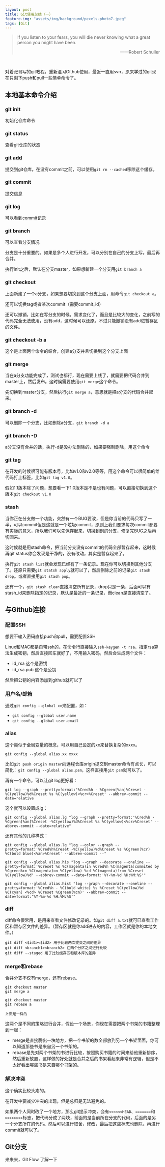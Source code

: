 ```yaml
---
layout: post
title: Git使用总结（一）
feature-img: "assets/img/background/pexels-photo7.jpeg"
tags: [Git]
---
```


>  If you listen to your fears, you will die never knowing what a great person you might have been.<br>
>                          
> <p align="right">——Robert Schuller</p>

<br>

对着张哥写的git教程，重新温习Github使用，最近一直用svn，原来学过的git现在只剩下push和pull一些简单命令了。

## 本地基本命令介绍

### git init

初始化仓库命令

### git status

查看git仓库的状态

### git add

提交到git仓库，在没有commit之前，可以使用`git rm --cached`移除这个缓存。

### git commit 

提交信息

### git log

可以看到commit记录

### git branch

可以查看分支情况

分支是十分重要的。如果是多个人进行开发，可以分别在自己的分支上写，最后再合并。

执行init之后，默认在分支master，如果想新建一个分支用`git branch a`

### git checkout

上面新建了一个a分支，如果想要切换到这个分支上面，用命令`git checkout a`。

还可以切换tag或者某次commit（需要commit_id）

还可以撤销，比如在写分支的时候，需求变化了，而且是比较大的变化，之前写的代码完全无法使用，没有add，这时候可以还原。不过只能撤销没有add进暂存区的文件。

### git checkout -b a

这个是上面两个命令的结合，创建a分支并且切换到这个分支上面

### git merge

当在a分支功能完成了，测试也都行，现在需要上线了，就需要把代码合并到master上，然后发布。这时候需要使用`git merge`这个命令。

先切换到master分支，然后执行`git merge a`，意思就是把a分支的代码合并起来。

### git branch -d

可以删除一个分支，比如删除a分支，`git branch -d a`

### git branch -D

a分支没有合并的话，执行-d是没办法删除的，如果要强制删除，用这个命令

### git tag

在开发的时候很可能有版本号，比如v1.0和v2.0等等，用这个命令可以很简单的给代码打上标签，比如`git tag v1.0`。

假如1.1版本除了问题，想要看一下1.0版本是不是也有问题，可以直接切换到这个版本`git checkout v1.0`

### stash

当你正在分支做一个功能，突然有一个BUG要改，但是你当前的代码只写了一半，可以commit但是这就是一个垃圾commit，原则上我们要求每次commit都要有实际的意义，所以我们可以先保存起来，切换到别的分支，修复完BUG之后再切回来。

这时候就是用stash命令，把当前分支没有commit的代码全部暂存起来，这时候再git status你会发现是干净的，没有改动，其实是暂存起来了。

执行`git stash list`就会发现已经有了一条记录。现在你可以切换到其他分支了。还原只需要`git statsh apply`就可以了，然后删除之前的记录`git stash drop`。或者直接用`git stash pop`。

还有一个，`git stash clean`直接清空所有记录，drop只是一条，后面可以有stash_id来删除指定的记录，默认是最近的一条记录，而clean是直接清空了。

## 与Github连接

### 配置SSH

想要不输入密码直接push和pull，需要配置SSH

Linux和MAC都是自带ssh的，在命令行直接输入`ssh-keygen -t rsa`，指定rsa算法生成密钥，然后直接回车就好了，不用输入密码，然后会生成两个文件：
* id_rsa 这个是密钥
* id_rsa.pub 这个是公钥

然后把公钥的内容添加到github就可以了

### 用户名/邮箱

通过`git config --global xx`来配置，如：
* `git config --global user.name`
* `git config --global user.email`

### alias

这个类似于全局变量的概念，可以用自己设定的xx来替换复杂的xxxx。

`git config --global alias.xx xxxx`

比如`git push origin master`向远程仓库origin提交到master命令有点长，可以简化：`git config --global alias.psm`，这样直接用`git psm`就可以了。

再有一个命令，可以让git log更好看：

`git log --graph --pretty=format:'%Cred%h - %Cgreen[%an]%Creset -%C(yellow)%d%Creset %s %C(yellow)<%cr>%Creset' --abbrev-commit --date=relative`

这个就可以设置成lg：

`git config --global alias.lg "log --graph --pretty=format:'%Cred%h - %Cgreen[%an]%Creset -%C(yellow)%d%Creset %s %C(yellow)<%cr>%Creset' --abbrev-commit --date=relative"`

还有其他的几种样式：

`git config --global alias.lg "log --color --graph --pretty=format:'%Cred%h%Creset -%C(yellow)%d%Creset %s %Cgreen(%cr) %C(bold blue)<%an>%Creset' --abbrev-commit --"`

`git config --global alias.his "log --graph --decorate --oneline --pretty=format:'%Creset %s %C(magenta)in %Cred%h %C(magenta)commited by %Cgreen%cn %C(magenta)on %C(yellow) %cd %C(magenta)from %Creset %C(yellow)%d' --abbrev-commit --date=format:'%Y-%m-%d %H:%M:%S'"`

`git config --global alias.hist "log --graph --decorate --oneline --pretty=format:'%Cred%h - %C(bold white) %s %Creset %C(yellow)%d  %C(cyan) <%cd> %Creset %Cgreen(%cn)' --abbrev-commit --date=format:'%Y-%m-%d %H:%M:%S'"`

### diff

diff命令很常用，是用来查看文件修改记录的。如`git diff a.txt`就可已查看工作区和暂存区文件的差异。（暂存区就是你add进去的内容，工作区就是你的本地文件。）

```
git diff <$id1><$id2> 用于比较两次提交之间的差异
git diff <branch1><branch2> 在两个分区之间进行比较
git diff --staged 用于比较缓存区和版本库的差异
```

### merge和rebase

合并分支不仅有merge，还有rebase。

```
git checkout master
git merge a

git checkout master
git rebase a

上面是一样的

```

这两个是不同的策略进行合并，假设一个场景，你现在需要把两个书架的书籍整理到一起：
* merge是直接腾出一块地方，把一个书架的数全部放到另一个书架里面，你可以知道那些书是来自另一个书架的。
* rebase是先对两个书架的书进行比较，按照购买书籍的时间来给他重新排序，然后重新放置，这样做的好处就是合并之后的书架看起来非常有逻辑，但是不太好看出哪些书是来自哪个书架的。

### 解决冲突

这个确实比较头疼的。

在开发中要减少冲突的出现，但是总归是无法避免的。

如果两个人同时改了一个地方，那么git提示冲突，会有`<<<<<<HEAD`、`=======`和`>>>>>>>>`标志，把代码分成了两块，前面的是当前所在分支的代码，后面的是另一个分支所在的代码。然后可以进行取舍，修改，最后把这些标志也删除，再进行commit就可以了。

## Git分支

来来来，Git Flow 了解一下










